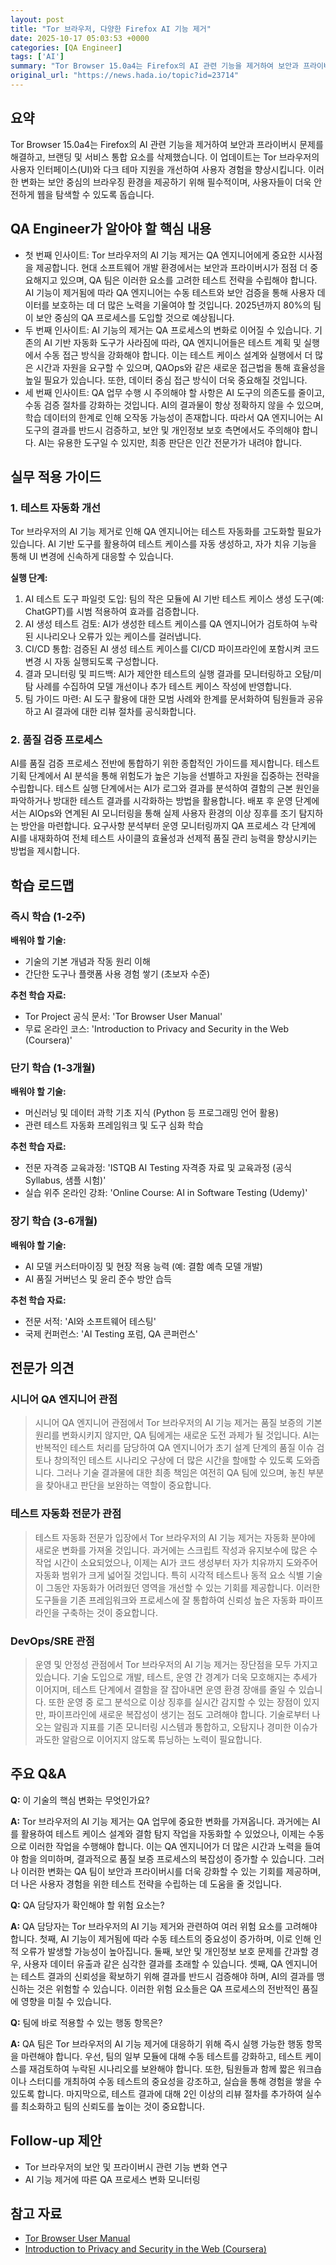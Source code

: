 ```yaml
---
layout: post
title: "Tor 브라우저, 다양한 Firefox AI 기능 제거"
date: 2025-10-17 05:03:53 +0000
categories: [QA Engineer]
tags: ['AI']
summary: "Tor Browser 15.0a4는 Firefox의 AI 관련 기능을 제거하여 보안과 프라이버시 문제를 해결하고, 브랜딩 및 서비스 통합 요소를 삭제했습니다. 이 업데이트는 Tor 브라우저의 사용자 인터페이스(UI)와 다크 테마 지원을 개선하여 사용자 경험을 향상시킵니다. 이러한 변화는 보안 중심의 브라우징 환경을 제공하기 위해 필수적이며, 사용자들이 더욱 안전하게 웹을 탐색할 수 있도록 돕습니다."
original_url: "https://news.hada.io/topic?id=23714"
---
```


## 요약

Tor Browser 15.0a4는 Firefox의 AI 관련 기능을 제거하여 보안과 프라이버시 문제를 해결하고, 브랜딩 및 서비스 통합 요소를 삭제했습니다. 이 업데이트는 Tor 브라우저의 사용자 인터페이스(UI)와 다크 테마 지원을 개선하여 사용자 경험을 향상시킵니다. 이러한 변화는 보안 중심의 브라우징 환경을 제공하기 위해 필수적이며, 사용자들이 더욱 안전하게 웹을 탐색할 수 있도록 돕습니다.

## QA Engineer가 알아야 할 핵심 내용

- 첫 번째 인사이트: Tor 브라우저의 AI 기능 제거는 QA 엔지니어에게 중요한 시사점을 제공합니다. 현대 소프트웨어 개발 환경에서는 보안과 프라이버시가 점점 더 중요해지고 있으며, QA 팀은 이러한 요소를 고려한 테스트 전략을 수립해야 합니다. AI 기능이 제거됨에 따라 QA 엔지니어는 수동 테스트와 보안 검증을 통해 사용자 데이터를 보호하는 데 더 많은 노력을 기울여야 할 것입니다. 2025년까지 80%의 팀이 보안 중심의 QA 프로세스를 도입할 것으로 예상됩니다.
- 두 번째 인사이트: AI 기능의 제거는 QA 프로세스의 변화로 이어질 수 있습니다. 기존의 AI 기반 자동화 도구가 사라짐에 따라, QA 엔지니어들은 테스트 계획 및 실행에서 수동 접근 방식을 강화해야 합니다. 이는 테스트 케이스 설계와 실행에서 더 많은 시간과 자원을 요구할 수 있으며, QAOps와 같은 새로운 접근법을 통해 효율성을 높일 필요가 있습니다. 또한, 데이터 중심 접근 방식이 더욱 중요해질 것입니다.
- 세 번째 인사이트: QA 업무 수행 시 주의해야 할 사항은 AI 도구의 의존도를 줄이고, 수동 검증 절차를 강화하는 것입니다. AI의 결과물이 항상 정확하지 않을 수 있으며, 학습 데이터의 한계로 인해 오작동 가능성이 존재합니다. 따라서 QA 엔지니어는 AI 도구의 결과를 반드시 검증하고, 보안 및 개인정보 보호 측면에서도 주의해야 합니다. AI는 유용한 도구일 수 있지만, 최종 판단은 인간 전문가가 내려야 합니다.

## 실무 적용 가이드

### 1. 테스트 자동화 개선

Tor 브라우저의 AI 기능 제거로 인해 QA 엔지니어는 테스트 자동화를 고도화할 필요가 있습니다. AI 기반 도구를 활용하여 테스트 케이스를 자동 생성하고, 자가 치유 기능을 통해 UI 변경에 신속하게 대응할 수 있습니다.

**실행 단계:**

1. AI 테스트 도구 파일럿 도입: 팀의 작은 모듈에 AI 기반 테스트 케이스 생성 도구(예: ChatGPT)를 시범 적용하여 효과를 검증합니다.
2. AI 생성 테스트 검토: AI가 생성한 테스트 케이스를 QA 엔지니어가 검토하여 누락된 시나리오나 오류가 있는 케이스를 걸러냅니다.
3. CI/CD 통합: 검증된 AI 생성 테스트 케이스를 CI/CD 파이프라인에 포함시켜 코드 변경 시 자동 실행되도록 구성합니다.
4. 결과 모니터링 및 피드백: AI가 제안한 테스트의 실행 결과를 모니터링하고
오탐/미탐 사례를 수집하여 모델 개선이나 추가 테스트 케이스 작성에 반영합니다.
5. 팀 가이드 마련: AI 도구 활용에 대한 모범 사례와 한계를 문서화하여 팀원들과 공유하고
AI 결과에 대한 리뷰 절차를 공식화합니다.

### 2. 품질 검증 프로세스

AI를 품질 검증 프로세스 전반에 통합하기 위한 종합적인 가이드를 제시합니다. 테스트 기획 단계에서 AI 분석을 통해 위험도가 높은 기능을 선별하고 자원을 집중하는 전략을 수립합니다. 테스트 실행 단계에서는 AI가 로그와 결과를 분석하여 결함의 근본 원인을 파악하거나 방대한 테스트 결과를 시각화하는 방법을 활용합니다. 배포 후 운영 단계에서는 AIOps와 연계된 AI 모니터링을 통해 실제 사용자 환경의 이상 징후를 조기 탐지하는 방안을 마련합니다. 요구사항 분석부터 운영 모니터링까지 QA 프로세스 각 단계에 AI를 내재화하여 전체 테스트 사이클의 효율성과 선제적 품질 관리 능력을 향상시키는 방법을 제시합니다.

## 학습 로드맵

### 즉시 학습 (1-2주)

**배워야 할 기술:**
- 기술의 기본 개념과 작동 원리 이해
- 간단한 도구나 플랫폼 사용 경험 쌓기 (초보자 수준)

**추천 학습 자료:**
- Tor Project 공식 문서: 'Tor Browser User Manual'
- 무료 온라인 코스: 'Introduction to Privacy and Security in the Web (Coursera)'

### 단기 학습 (1-3개월)

**배워야 할 기술:**
- 머신러닝 및 데이터 과학 기초 지식 (Python 등 프로그래밍 언어 활용)
- 관련 테스트 자동화 프레임워크 및 도구 심화 학습

**추천 학습 자료:**
- 전문 자격증 교육과정: 'ISTQB AI Testing 자격증 자료 및 교육과정 (공식 Syllabus, 샘플 시험)'
- 실습 위주 온라인 강좌: 'Online Course: AI in Software Testing (Udemy)'

### 장기 학습 (3-6개월)

**배워야 할 기술:**
- AI 모델 커스터마이징 및 현장 적용 능력 (예: 결함 예측 모델 개발)
- AI 품질 거버넌스 및 윤리 준수 방안 습득

**추천 학습 자료:**
- 전문 서적: 'AI와 소프트웨어 테스팅'
- 국제 컨퍼런스: 'AI Testing 포럼, QA 콘퍼런스'

## 전문가 의견

### 시니어 QA 엔지니어 관점

> 시니어 QA 엔지니어 관점에서 Tor 브라우저의 AI 기능 제거는 품질 보증의 기본 원리를 변화시키지 않지만, QA 팀에게는 새로운 도전 과제가 될 것입니다. AI는 반복적인 테스트 처리를 담당하여 QA 엔지니어가 초기 설계 단계의 품질 이슈 검토나 창의적인 테스트 시나리오 구상에 더 많은 시간을 할애할 수 있도록 도와줍니다. 그러나 기술 결과물에 대한 최종 책임은 여전히 QA 팀에 있으며, 놓친 부분을 찾아내고 판단을 보완하는 역할이 중요합니다.

### 테스트 자동화 전문가 관점

> 테스트 자동화 전문가 입장에서 Tor 브라우저의 AI 기능 제거는 자동화 분야에 새로운 변화를 가져올 것입니다. 과거에는 스크립트 작성과 유지보수에 많은 수작업 시간이 소요되었으나, 이제는 AI가 코드 생성부터 자가 치유까지 도와주어 자동화 범위가 크게 넓어질 것입니다. 특히 시각적 테스트나 동적 요소 식별 기술이 그동안 자동화가 어려웠던 영역을 개선할 수 있는 기회를 제공합니다. 이러한 도구들을 기존 프레임워크와 프로세스에 잘 통합하여 신뢰성 높은 자동화 파이프라인을 구축하는 것이 중요합니다.

### DevOps/SRE 관점

> 운영 및 안정성 관점에서 Tor 브라우저의 AI 기능 제거는 장단점을 모두 가지고 있습니다. 기술 도입으로 개발, 테스트, 운영 간 경계가 더욱 모호해지는 추세가 이어지며, 테스트 단계에서 결함을 잘 잡아내면 운영 환경 장애를 줄일 수 있습니다. 또한 운영 중 로그 분석으로 이상 징후를 실시간 감지할 수 있는 장점이 있지만, 파이프라인에 새로운 복잡성이 생기는 점도 고려해야 합니다. 기술로부터 나오는 알림과 지표를 기존 모니터링 시스템과 통합하고, 오탐지나 경미한 이슈가 과도한 알람으로 이어지지 않도록 튜닝하는 노력이 필요합니다.

## 주요 Q&A

**Q:** 이 기술의 핵심 변화는 무엇인가요?

**A:** Tor 브라우저의 AI 기능 제거는 QA 업무에 중요한 변화를 가져옵니다. 과거에는 AI를 활용하여 테스트 케이스 설계와 결함 탐지 작업을 자동화할 수 있었으나, 이제는 수동으로 이러한 작업을 수행해야 합니다. 이는 QA 엔지니어가 더 많은 시간과 노력을 들여야 함을 의미하며, 결과적으로 품질 보증 프로세스의 복잡성이 증가할 수 있습니다. 그러나 이러한 변화는 QA 팀이 보안과 프라이버시를 더욱 강화할 수 있는 기회를 제공하며, 더 나은 사용자 경험을 위한 테스트 전략을 수립하는 데 도움을 줄 것입니다.

**Q:** QA 담당자가 확인해야 할 위험 요소는?

**A:** QA 담당자는 Tor 브라우저의 AI 기능 제거와 관련하여 여러 위험 요소를 고려해야 합니다. 첫째, AI 기능이 제거됨에 따라 수동 테스트의 중요성이 증가하며, 이로 인해 인적 오류가 발생할 가능성이 높아집니다. 둘째, 보안 및 개인정보 보호 문제를 간과할 경우, 사용자 데이터 유출과 같은 심각한 결과를 초래할 수 있습니다. 셋째, QA 엔지니어는 테스트 결과의 신뢰성을 확보하기 위해 결과를 반드시 검증해야 하며, AI의 결과를 맹신하는 것은 위험할 수 있습니다. 이러한 위험 요소들은 QA 프로세스의 전반적인 품질에 영향을 미칠 수 있습니다.

**Q:** 팀에 바로 적용할 수 있는 행동 항목은?

**A:** QA 팀은 Tor 브라우저의 AI 기능 제거에 대응하기 위해 즉시 실행 가능한 행동 항목을 마련해야 합니다. 우선, 팀의 일부 모듈에 대해 수동 테스트를 강화하고, 테스트 케이스를 재검토하여 누락된 시나리오를 보완해야 합니다. 또한, 팀원들과 함께 짧은 워크숍이나 스터디를 개최하여 수동 테스트의 중요성을 강조하고, 실습을 통해 경험을 쌓을 수 있도록 합니다. 마지막으로, 테스트 결과에 대해 2인 이상의 리뷰 절차를 추가하여 실수를 최소화하고 팀의 신뢰도를 높이는 것이 중요합니다.

## Follow-up 제안

- Tor 브라우저의 보안 및 프라이버시 관련 기능 변화 연구
- AI 기능 제거에 따른 QA 프로세스 변화 모니터링

## 참고 자료

- [Tor Browser User Manual](https://2019.www.torproject.org/docs/documentation.html.en)
- [Introduction to Privacy and Security in the Web (Coursera)](https://www.coursera.org/learn/privacy-security-web)
